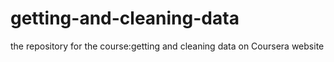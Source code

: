 # getting-and-cleaning-data
the repository for the course:getting and cleaning data on Coursera website
